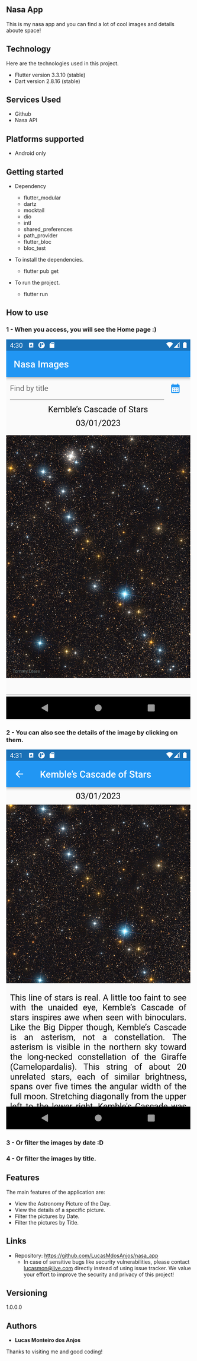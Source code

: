 ## Nasa App
This is my nasa app and you can find a lot of cool images and details aboute space!


## Technology 

Here are the technologies used in this project.

* Flutter version  3.3.10 (stable)
* Dart version 2.8.16 (stable)

## Services Used

* Github
* Nasa API

## Platforms supported
* Android only
## Getting started

* Dependency
  - flutter_modular  
  - dartz
  - mocktail
  - dio
  - intl
  - shared_preferences
  - path_provider
  - flutter_bloc
  - bloc_test

  
* To install the dependencies.
  - flutter pub get
  
* To run the project.
  - flutter run

## How to use

### 1 - When you access, you will see the Home page :)

![Homepage image](https://github.com/LucasMdosAnjos/nasa_app/blob/master/readme/home_screen.png)

### 2 - You can also see the details of the image by clicking on them.

![Detail image](https://github.com/LucasMdosAnjos/nasa_app/blob/master/readme/detail_screen.png)

### 3 - Or filter the images by date :D

### 4 - Or filter the images by title.

## Features

The main features of the application are:
 - View the Astronomy Picture of the Day.
 - View the details of a specific picture.
 - Filter the pictures by Date.
 - Filter the pictures by Title.


## Links
  - Repository: https://github.com/LucasMdosAnjos/nasa_app
    - In case of sensitive bugs like security vulnerabilities, please contact
      lucasmon@live.com directly instead of using issue tracker. We value your effort
      to improve the security and privacy of this project!

  ## Versioning

  1.0.0.0


  ## Authors

  * **Lucas Monteiro dos Anjos** 

  Thanks to visiting me and good coding!
